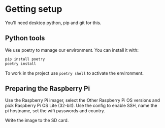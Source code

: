 # Getting setup

You'll need desktop python, pip and git for this.

## Python tools

We use poetry to manage our environment. You can install it with:

```bash
pip install poetry
poetry install
```

To work in the project use `poetry shell` to activate the environment.

## Preparing the Raspberry Pi

Use the Raspberry Pi imager, select the Other Raspberry Pi OS versions and pick Raspberry Pi OS Lite (32-bit). Use the config to enable SSH, name the pi hostname, set the wifi passwords and country.

Write the image to the SD card.
